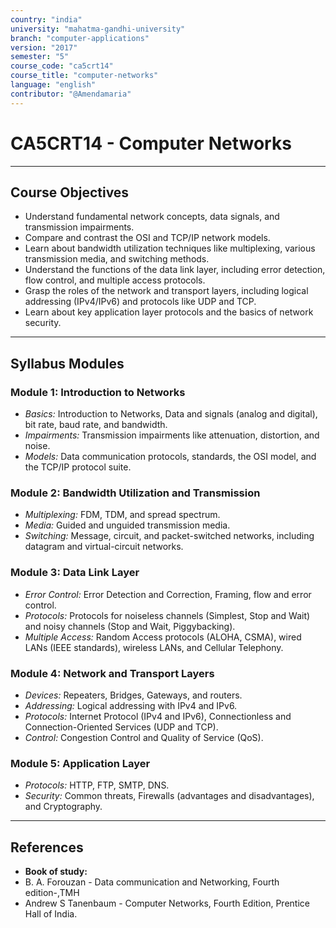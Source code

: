 ```yaml
---
country: "india"
university: "mahatma-gandhi-university"
branch: "computer-applications"
version: "2017"
semester: "5"
course_code: "ca5crt14"
course_title: "computer-networks"
language: "english"
contributor: "@Amendamaria"
---
```

# CA5CRT14 - Computer Networks

---
## Course Objectives

* Understand fundamental network concepts, data signals, and transmission impairments.
* Compare and contrast the OSI and TCP/IP network models.
* Learn about bandwidth utilization techniques like multiplexing, various transmission media, and switching methods.
* Understand the functions of the data link layer, including error detection, flow control, and multiple access protocols.
* Grasp the roles of the network and transport layers, including logical addressing (IPv4/IPv6) and protocols like UDP and TCP.
* Learn about key application layer protocols and the basics of network security.

---
## Syllabus Modules

### Module 1: Introduction to Networks
* *Basics:* Introduction to Networks, Data and signals (analog and digital), bit rate, baud rate, and bandwidth.
* *Impairments:* Transmission impairments like attenuation, distortion, and noise.
* *Models:* Data communication protocols, standards, the OSI model, and the TCP/IP protocol suite.

### Module 2: Bandwidth Utilization and Transmission
* *Multiplexing:* FDM, TDM, and spread spectrum.
* *Media:* Guided and unguided transmission media.
* *Switching:* Message, circuit, and packet-switched networks, including datagram and virtual-circuit networks.

### Module 3: Data Link Layer
* *Error Control:* Error Detection and Correction, Framing, flow and error control.
* *Protocols:* Protocols for noiseless channels (Simplest, Stop and Wait) and noisy channels (Stop and Wait, Piggybacking).
* *Multiple Access:* Random Access protocols (ALOHA, CSMA), wired LANs (IEEE standards), wireless LANs, and Cellular Telephony.

### Module 4: Network and Transport Layers
* *Devices:* Repeaters, Bridges, Gateways, and routers.
* *Addressing:* Logical addressing with IPv4 and IPv6.
* *Protocols:* Internet Protocol (IPv4 and IPv6), Connectionless and Connection-Oriented Services (UDP and TCP).
* *Control:* Congestion Control and Quality of Service (QoS).

### Module 5: Application Layer
* *Protocols:* HTTP, FTP, SMTP, DNS.
* *Security:* Common threats, Firewalls (advantages and disadvantages), and Cryptography.

---
## References
* **Book of study:**
* B. A. Forouzan - Data communication and Networking, Fourth edition-,TMH
* Andrew S Tanenbaum - Computer Networks, Fourth Edition, Prentice Hall of India.